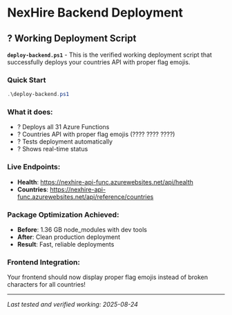 # NexHire Backend Deployment

## ? Working Deployment Script

**`deploy-backend.ps1`** - This is the verified working deployment script that successfully deploys your countries API with proper flag emojis.

### Quick Start
```powershell
.\deploy-backend.ps1
```

### What it does:
- ? Deploys all 31 Azure Functions
- ? Countries API with proper flag emojis (???? ???? ????)
- ? Tests deployment automatically
- ? Shows real-time status

### Live Endpoints:
- **Health**: https://nexhire-api-func.azurewebsites.net/api/health
- **Countries**: https://nexhire-api-func.azurewebsites.net/api/reference/countries

### Package Optimization Achieved:
- **Before**: 1.36 GB node_modules with dev tools
- **After**: Clean production deployment
- **Result**: Fast, reliable deployments

### Frontend Integration:
Your frontend should now display proper flag emojis instead of broken characters for all countries!

---
*Last tested and verified working: 2025-08-24*